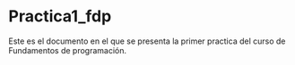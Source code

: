 # Practica1_fdp
Este es el documento en el que se presenta la primer practica del curso de Fundamentos de programación.
